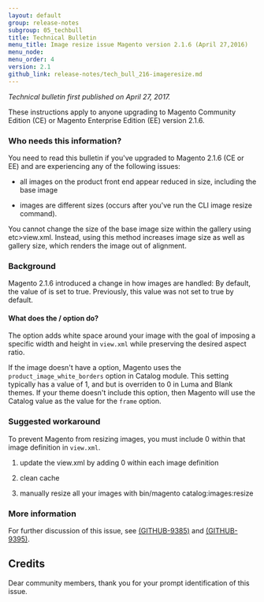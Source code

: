 ```yaml
---
layout: default 
group: release-notes
subgroup: 05_techbull
title: Technical Bulletin
menu_title: Image resize issue Magento version 2.1.6 (April 27,2016)
menu_node: 
menu_order: 4
version: 2.1
github_link: release-notes/tech_bull_216-imageresize.md
---
```


*Technical bulletin first published on April 27, 2017.*

These instructions apply to anyone upgrading to Magento Community Edition (CE) or Magento Enterprise Edition (EE) version 2.1.6.

### Who needs this information?
You need to read this bulletin if you've upgraded to Magento 2.1.6 (CE or EE) and are experiencing any of the following issues: 

* all images on the product front end appear reduced in size, including the base image

* images are different sizes (occurs after you've run the CLI image resize command).

You cannot change the size of the base image size within the gallery using etc>view.xml. Instead, using this method increases image size as well as gallery size, which renders the image out of alignment.


### Background

Magento 2.1.6 introduced a change in how images are handled: By default, the value of  <frame></frame> is set to true. Previously, this value was not set to true by default. 

#### What does the <frame>/<frame> option do?

The <frame></frame> option adds white space around your image with the goal of imposing a specific width and height in `view.xml` while preserving the desired aspect ratio. 


If the image doesn't have a <frame> option,  Magento uses the `product_image_white_borders` option in Catalog module. This setting typically has a value of 1,  and but is overriden to 0 in Luma and Blank themes. If your theme doesn't include this option, then Magento will use the Catalog value  as the value for the `frame` option.


### Suggested workaround 

To prevent Magento from resizing images, you must include <frame>0</frame> within that image definition in `view.xml`. 


1. update the view.xml by adding <frame>0</frame> within each image definition

2. clean cache 

3. manually resize all your images with bin/magento catalog:images:resize 



### More information

For further discussion of this issue, see <a href="https://github.com/magento/magento2/issues/9385" target="_blank">(GITHUB-9385)</a> and <a href="https://github.com/magento/magento2/issues/9395" target="_blank">(GITHUB-9395)</a>. 


## Credits
Dear community members, thank you for your prompt identification of this issue.  






